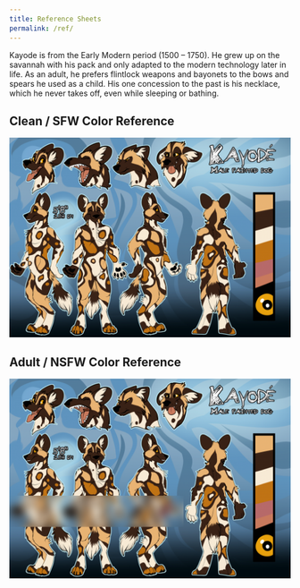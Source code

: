 ```yaml
---
title: Reference Sheets
permalink: /ref/
---
```

Kayode is from the Early Modern period (1500 – 1750). He grew up on the savannah with his pack and only adapted to the modern technology later in life. As an adult, he prefers flintlock weapons and bayonets to the bows and spears he used as a child. His one concession to the past is his necklace, which he never takes off, even while sleeping or bathing.

## Clean / SFW Color Reference
<a href="/ref.png"><img src="/ref.png"></a>

## Adult / NSFW Color Reference

<a href="/ref-nsfw.png"><img src="/ref-nsfw-blurred.png"></a>